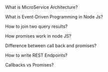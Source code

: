 What is MicroService Architecture?

What is Event-Driven Programming in Node Js?

How to join two query results?

How promises work in node JS?

Difference between call back and promises?

How to write REST Endpoints?

Callbacks vs Promises?
